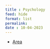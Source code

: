 ```yaml
---
title : Psychology
feed: hide
format: list
permalink: 
date : 10-04-2023
---
```


- [Area](_notes/Public/Area.md)
